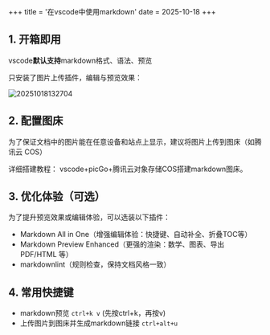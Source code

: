 +++
title = '在vscode中使用markdown'
date = 2025-10-18
+++

## 1. 开箱即用

vscode**默认支持**markdown格式、语法、预览

只安装了图片上传插件，编辑与预览效果：

![20251018132704](https://blog-1300845590.cos.ap-shanghai.myqcloud.com/img/20251018132704.png)

## 2. 配置图床

为了保证文档中的图片能在任意设备和站点上显示，建议将图片上传到图床（如腾讯云 COS）

详细搭建教程： vscode+picGo+腾讯云对象存储COS搭建markdown图床。

## 3. 优化体验（可选）

为了提升预览效果或编辑体验，可以选装以下插件：

- Markdown All in One（增强编辑体验：快捷键、自动补全、折叠TOC等）
- Markdown Preview Enhanced（更强的渲染：数学、图表、导出 PDF/HTML 等）
- markdownlint（规则检查，保持文档风格一致）

## 4. 常用快捷键

- markdown预览 `ctrl+k v` (先按ctrl+k，再按v)
- 上传图片到图床并生成markdown链接 `ctrl+alt+u`
